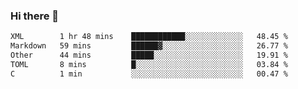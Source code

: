 ### Hi there 👋

<!--
**WShiBin/WShiBin** is a ✨ _special_ ✨ repository because its `README.md` (this file) appears on your GitHub profile.

Here are some ideas to get you started:

- 🔭 I’m currently working on ...
- 🌱 I’m currently learning ...
- 👯 I’m looking to collaborate on ...
- 🤔 I’m looking for help with ...
- 💬 Ask me about ...
- 📫 How to reach me: ...
- 😄 Pronouns: ...
- ⚡ Fun fact: ...
-->

<!--START_SECTION:waka-->

```txt
XML        1 hr 48 mins    ████████████░░░░░░░░░░░░░   48.45 %
Markdown   59 mins         ██████▓░░░░░░░░░░░░░░░░░░   26.77 %
Other      44 mins         █████░░░░░░░░░░░░░░░░░░░░   19.91 %
TOML       8 mins          █░░░░░░░░░░░░░░░░░░░░░░░░   03.84 %
C          1 min           ░░░░░░░░░░░░░░░░░░░░░░░░░   00.47 %
```

<!--END_SECTION:waka-->
